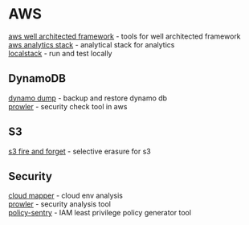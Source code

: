 # AWS

[aws well architected framework](https://github.com/awslabs/aws-well-architected-labs) - tools for well architected framework \
[aws analytics stack](https://github.com/aws-samples/aws-analytics-reference-architecture) - analytical stack for analytics \
[localstack](https://github.com/localstack/localstack) - run and test locally

## DynamoDB

[dynamo dump](https://github.com/bchew/dynamodump) - backup and restore dynamo db \
[prowler](https://github.com/toniblyx/prowler) - security check tool in aws

## S3
[s3 fire and forget](https://github.com/awslabs/amazon-s3-find-and-forget) - selective erasure for s3

## Security 

[cloud mapper](https://github.com/duo-labs/cloudmapper) - cloud env analysis \
[prowler](https://github.com/toniblyx/prowler) - security analysis tool \
[policy-sentry](https://github.com/salesforce/policy_sentry) - IAM least privilege policy generator tool
